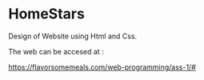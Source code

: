 # HomeStars
Design of Website using Html and Css. 

The web can be accesed at :

https://flavorsomemeals.com/web-programming/ass-1/#

